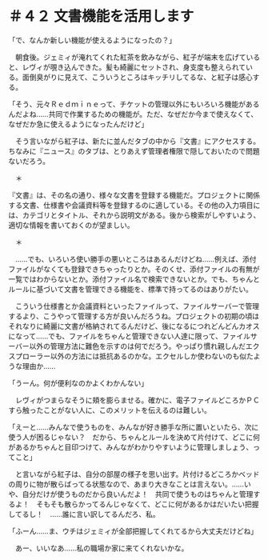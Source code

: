 # ＃４２ 文書機能を活用します

「で、なんか新しい機能が使えるようになったの？」

　朝食後。ジェミィが淹れてくれた紅茶を飲みながら、紅子が端末を広げていると、レヴィが覗き込んできた。髪も綺麗にセットされ、身支度も整えられている。面倒臭がりに見えて、こういうところはキッチリしてるな、と紅子は感心する。

「そう、元々Ｒｅｄｍｉｎｅって、チケットの管理以外にもいろいろ機能があるんだよね……共同で作業するための機能が。ただ、なぜだか今まで使えなくて、なぜだか急に使えるようになったんだけど」

　そう言いながら紅子は、新たに並んだタブの中から『文書』にアクセスする。ちなみに『ニュース』のタブは、とりあえず管理者権限で隠しておいたので問題ないだろう。

　＊

『文書』は、その名の通り、様々な文書を登録する機能だ。プロジェクトに関係する文書、仕様書や会議資料等を登録するのに適している。その他の入力項目には、カテゴリとタイトル、それから説明文がある。後から検索がしやすいよう、適切な情報を書いておくのが望ましい。

　＊

　……でも、いろいろ使い勝手の悪いところはあるんだけどね……例えば、添付ファイルがなくても登録できちゃったりとか。そのくせ、添付ファイルの有無が一覧ではわからないとか。添付ファイル名で検索できないとか。でも、ちゃんとルールに基づいて文書を管理できる機能を、標準で持ってるのはありがたい。

　こういう仕様書とか会議資料といったファイルって、ファイルサーバーで管理するより、こうやって管理する方が良いんだろうね。プロジェクトの初期の頃はそれなりに綺麗に文書が格納されてるんだけど、後になるにつれどんどんカオスになって……でも、ファイルをちゃんと管理できない人達に限って、ファイルサーバー以外の管理方法に難色を示すのは何でだろう。やっぱり慣れ親しんだエクスプローラー以外の方法には抵抗あるのかな。エクセルしか使わないのも似たような理由か……

「うーん。何が便利なのかよくわかんない」

　レヴィがつまらなそうに頬を膨らませる。確かに、電子ファイルどころかＰＣすら触ったことがない人に、このメリットを伝えるのは難しい。

「えーと……みんなで使うものを、みんなが好き勝手な所に置いといたら、次に使う人が困るじゃない？　だから、ちゃんとルールを決めて片付けて、どこに何があるかちゃんと目印つけて、みんながわかりやすいように管理しましょう、ってこと」

　と言いながら紅子は、自分の部屋の様子を思い出す。片付けるどころかベッドの周りに物が散らばってる状態なので、あまり大きなことは言えない。……いや、自分だけが使うものだから良いんだよ！　共同で使うものはちゃんと管理するよ！　そもそも散らかってるんじゃなくて、どこに何があるかはだいたい把握してるし！　……誰に言い訳してるんだろ、私。

「ふーん……ま、ウチはジェミィが全部把握してくれてるから大丈夫だけどね」

　あー、いいなあ……私の職場か家に来てくれないかな。
